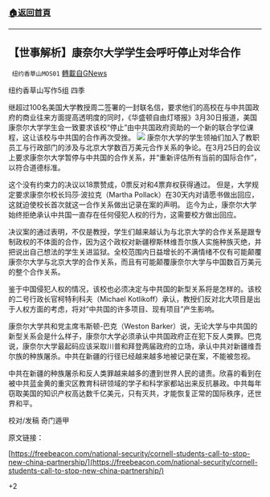 ###  [:house:返回首頁](https://github.com/ourhimalayas/txt)
---

## 【世事解析】康奈尔大学学生会呼吁停止对华合作
` 纽约香草山MOS01` [轉載自GNews](https://gnews.org/zh-hans/1043481/)

纽约香草山写作5组   四季

继超过100名美国大学教授周二签署的一封联名信，要求他们的高校在与中共国政府的商业往来方面提高透明度的同时，《华盛顿自由灯塔报》3月30日报道，美国康奈尔大学学生会一致要求该校“停止”由中共国政府资助的一个新的联合学位课程，这让该校与中共国的合作再次受挫。
![]()![](https://gnews.org/wp-content/uploads/2021/03/B2.jpeg)
康奈尔大学的学生领袖们加入了教职员工与行政部门的涉及与北京大学数百万美元合作关系的争论。在3月25日的会议上要求康奈尔大学暂停与中共国的合作关系，并“重新评估所有当前的国际合作”，以符合道德标准。

这个没有约束力的决议以18票赞成，0票反对和4票弃权获得通过。 但是，大学规定要求康奈尔校长玛莎·波拉克（Martha Pollack）在30天内对请愿书做出回应，这就迫使校长首次就这一合作关系做出记录在案的声明。 迄今为止，康奈尔大学始终拒绝承认中共国一直存在任何侵犯人权的行为，这需要校方做出回应。

决议案的通过表明，不仅是教授，学生们越来越认为与北京大学的合作关系是跟专制政权的不体面的合作，因为这个政权对新疆穆斯林维吾尔族人实施种族灭绝，并把说出自己想法的学生关进监狱。全校范围内日益增长的不满情绪不仅有可能颠覆康奈尔大学与北京大学的合作关系，而且有可能颠覆康奈尔大学与中国数百万美元的整个合作关系。

鉴于中国侵犯人权的情况，该校也必须决定与中共国的新型关系将是怎样的。该校的二号行政长官柯特利科夫（Michael Kotlikoff）承认，教授们反对北大项目是出于人权方面的考虑，将对“中共国的许多项目、现有项目”产生影响。

康奈尔大学共和党主席韦斯顿-巴克（Weston Barker）说，无论大学与中共国的新型关系会是什么样子，康奈尔大学必须承认中共国政府正在犯下反人类罪。巴克说，康奈尔大学最起码应该采取川普和拜登两届政府的立场，承认中共对新疆维吾尔族的种族屠杀。中共在新疆的行径已经越来越多地被记录在案，不能被忽视。

中共在新疆的种族屠杀和反人类罪越来越多的遭到世界人民的谴责。欣喜的看到在被中共蓝金黄的重灾区教育科研领域的学子和科学家都站出来反抗暴政。中共每年窃取美国的知识产权高达数千亿美元，只有灭共，才能恢复正常的国际秩序，还世界和平。

校对/发稿 奇门遁甲

原文链接：

[https://freebeacon.com/national-security/cornell-students-call-to-stop-new-china-partnership/](https://freebeacon.com/national-security/cornell-students-call-to-stop-new-china-partnership/)

+2
